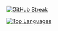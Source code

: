 [![GitHub Streak](https://streak-stats.demolab.com/?user=malciller)](https://git.io/streak-stats)

[![Top Languages](https://github-readme-stats.vercel.app/api/top-langs/?username=malciller&layout=compact&theme=dark)](https://github.com/anuraghazra/github-readme-stats)

